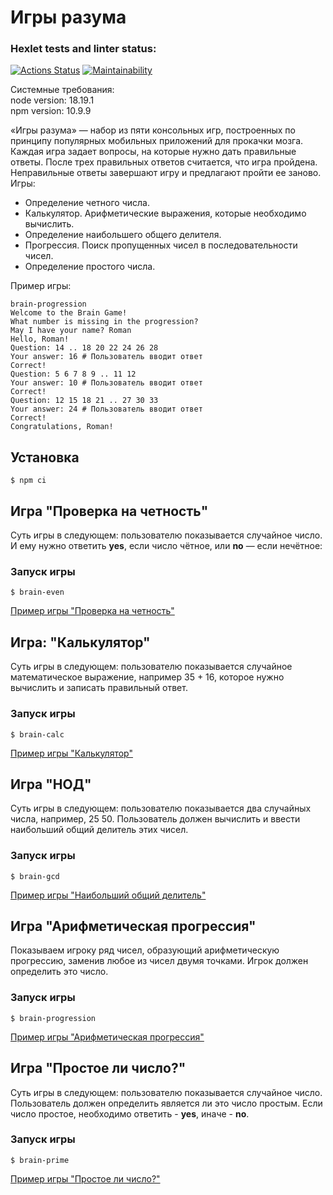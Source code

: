 # Игры разума

### Hexlet tests and linter status:
[![Actions Status](https://github.com/Serrgen24/frontend-project-44/actions/workflows/hexlet-check.yml/badge.svg)](https://github.com/Serrgen24/frontend-project-44/actions)
[![Maintainability](https://api.codeclimate.com/v1/badges/40c48d3197ca557d93e9/maintainability)](https://codeclimate.com/github/Serrgen24/frontend-project-44/maintainability)

Системные требования:  
node version: 18.19.1  
npm version: 10.9.9

«Игры разума» — набор из пяти консольных игр, построенных по принципу популярных мобильных приложений для прокачки мозга. Каждая игра задает вопросы, на которые нужно дать правильные ответы. После трех правильных ответов считается, что игра пройдена. Неправильные ответы завершают игру и предлагают пройти ее заново. Игры:

- Определение четного числа.
- Калькулятор. Арифметические выражения, которые необходимо вычислить.
- Определение наибольшего общего делителя.
- Прогрессия. Поиск пропущенных чисел в последовательности чисел.
- Определение простого числа.

Пример игры:

  `brain-progression`  
  `Welcome to the Brain Game!`  
  `What number is missing in the progression?`  
  `May I have your name? Roman`  
  `Hello, Roman!`  
  `Question: 14 .. 18 20 22 24 26 28`  
  `Your answer: 16 # Пользователь вводит ответ`  
  `Correct!`  
  `Question: 5 6 7 8 9 .. 11 12`  
  `Your answer: 10 # Пользователь вводит ответ`  
  `Correct!`  
  `Question: 12 15 18 21 .. 27 30 33`  
  `Your answer: 24 # Пользователь вводит ответ`  
  `Correct!`  
  `Congratulations, Roman!`  

## Установка

`$ npm ci`

## Игра "Проверка на четность" 

  Суть игры в следующем: пользователю показывается случайное число. И ему нужно ответить **yes**, если число чётное, или **no** — если нечётное:

  ### Запуск игры

  `$ brain-even`

  [Пример игры "Проверка на четность"](https://asciinema.org/a/678254)

## Игра: "Калькулятор"

  Суть игры в следующем: пользователю показывается случайное математическое выражение, например 35 + 16, которое нужно вычислить и записать правильный ответ.

  ### Запуск игры

  `$ brain-calc`

  [Пример игры "Калькулятор"](https://asciinema.org/a/678788)

## Игра "НОД"

  Суть игры в следующем: пользователю показывается два случайных числа, например, 25 50. Пользователь должен вычислить и ввести наибольший общий делитель этих чисел.

  ### Запуск игры

  `$ brain-gcd`

  [Пример игры "Наибольший общий делитель"](https://asciinema.org/a/678791)

## Игра "Арифметическая прогрессия"

  Показываем игроку ряд чисел, образующий арифметическую прогрессию, заменив любое из чисел двумя точками. Игрок должен определить это число.

  ### Запуск игры

  `$ brain-progression`

  [Пример игры "Арифметическая прогрессия"](https://asciinema.org/a/678781)

## Игра "Простое ли число?"

  Суть игры в следующем: пользователю показывается случайное число. Пользователь должен определить является ли это число простым. Если число простое, необходимо ответить - **yes**, иначе - **no**.

  ### Запуск игры

  `$ brain-prime`

  [Пример игры "Простое ли число?"](https://asciinema.org/a/679099)
